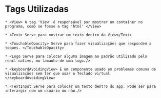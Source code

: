 # Tags Utilizadas

    * <View> A tag 'View' é responsável por mostrar um container no programa, como se fosse a tag 'html' </View>

    * <Text> Serve para mostrar um texto dentro da View</Text>

    * <TouchableOpacity> Serve para fazer visualizações que respondem a toques. </TouchableOpacity>

    * <Logo Serve para colocar alguma imagem no padrão utilizado pelo react native, no tamanho de uma logo./>

    * <keyboardAvoidingView> É um componente usado em problemas comuns de visualizações sem ter que usar o Teclado virtual.</keyboardAvoidingView>

    * <TextInput Serve para colocar um texto dentro do app. Pode ser para interargir com um usuário ou não./>